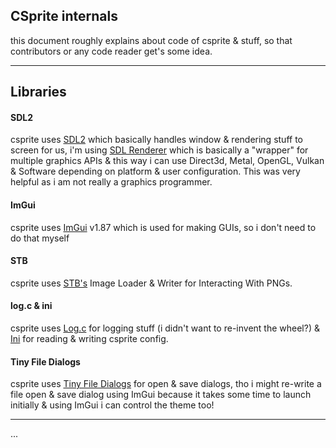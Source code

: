 ## CSprite internals
this document roughly explains about code of csprite & stuff, so that contributors or any code reader get's some idea.

---
## Libraries

#### SDL2
csprite uses [SDL2](https://www.libsdl.org/) which basically handles window & rendering stuff to screen for us,
i'm using [SDL Renderer](https://wiki.libsdl.org/SDL_Renderer) which is basically a "wrapper" for multiple graphics APIs &
this way i can use Direct3d, Metal, OpenGL, Vulkan & Software depending on platform & user configuration.
This was very helpful as i am not really a graphics programmer.

#### ImGui
csprite uses [ImGui](https://github.com/ocornut/imgui/) v1.87 which is used for making GUIs, so i don't need to do that myself

#### STB
csprite uses [STB's](https://github.com/nothings/stb) Image Loader & Writer for Interacting With PNGs.

#### log.c & ini
csprite uses [Log.c](https://github.com/rxi/log.c) for logging stuff (i didn't want to re-invent the wheel?) &
[Ini](https://github.com/rxi/ini) for reading & writing csprite config.

#### Tiny File Dialogs
csprite uses [Tiny File Dialogs](https://sourceforge.net/projects/tinyfiledialogs/) for open & save dialogs,
tho i might re-write a file open & save dialog using ImGui because it takes some time to launch initially & using ImGui
i can control the theme too!

---

...
